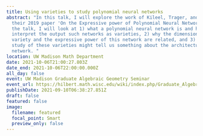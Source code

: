 ```yaml
---
title: Using varieties to study polynomial neural networks
abstract: "In this talk, I will explore the work of Kileel, Trager, and Bruna in
  their 2019 paper 'On the Expressive power of Polynomial Neural Networks'. In
  the talk, I will look at 1) what a polynomial neural network is and how we can
  interpret the output such networks as varieties, 2) why the dimension of this
  variety and the expressive power of this network are related, and 3) how the
  study of these varieties might tell us something about the architecture of the
  network. "
location: UW Madison Math Department
date: 2021-10-06T21:00:27.803Z
date_end: 2021-10-06T22:00:00.000Z
all_day: false
event: UW Madison Graduate Algebraic Geometry Seminar
event_url: https://hilbert.math.wisc.edu/wiki/index.php/Graduate_Algebraic_Geometry_Seminar
publishDate: 2021-09-10T06:38:27.851Z
draft: false
featured: false
image:
  filename: featured
  focal_point: Smart
  preview_only: false
---
```

